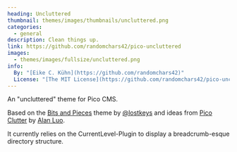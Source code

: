 ```yaml
---
heading: Uncluttered
thumbnail: themes/images/thumbnails/uncluttered.png
categories:
  - general
description: Clean things up.
link: https://github.com/randomchars42/pico-uncluttered
images:
  - themes/images/fullsize/uncluttered.png
info:
  By: "[Eike C. Kühn](https://github.com/randomchars42)"
  License: "[The MIT License](https://github.com/randomchars42/pico-uncluttered/blob/master/LICENSE)"
---
```


An "uncluttered" theme for Pico CMS.

Based on the [Bits and Pieces](https://github.com/lostkeys/Bits-and-Pieces-Theme-for-Pico) theme by [@lostkeys](https://github.com/lostkeys) and ideas from [Pico Clutter](https://github.com/alan-luo/clutter) by [Alan Luo](https://github.com/alan-luo).

It currently relies on the CurrentLevel-Plugin to display a breadcrumb-esque directory structure.
